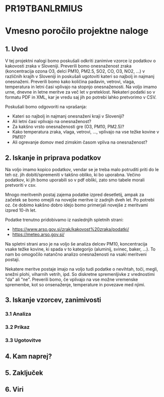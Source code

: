 # PR19TBANLRMIUS

# Vmesno poročilo projektne naloge

## 1. Uvod
V tej projektni nalogi bomo poskušali odkriti zanimive vzorce iz podatkov o kakovosti zraka v Sloveniji. Preverili bomo onesnaženost zraka (koncentracija ozona O3, delci PM10, PM2.5, SO2, CO, O3, NO2, ...) v različnih krajih v Sloveniji in poskušali ugotoviti kateri so najbolj in najmanj onesnaženi. Preverili bomo kako količina padavin, vetrovi, vlaga, temperatura in letni časi vplivajo na stopnjo onesnaženosti. Na voljo imamo urne, dnevne in letne meritve za več let v preteklost. Nekateri podatki so v formatu PDF in XML, kar je vredu saj jih po potrebi lahko pretvorimo v CSV.

Poskušali bomo odgovoriti na vprašanja:
* Kateri so najbolj in najmanj onesnaženi kraji v Sloveniji?
* Ali letni časi vplivajo na onesnaženost?
* Za kakšno vrsto onesnaženosti gre (O3, PM10, PM2.5)?
* Kako temperatura zraka, vlaga, vetrovi, ..., vplivajo na vse težke kovine v PM10?
* Ali ogrevanje domov med zimskim časom vpliva na onesnaženost?

## 2. Iskanje in priprava podatkov

Na voljo imamo kopico podatkov, vendar se je treba malo potruditi priti do le teh oz. jih dobiti/spremeniti v takšno obliko, ki bo uporabna. Večino podatkov, ki jih bomo uporabili so v pdf obliki, zato smo tabele morali pretvoriti v csv.

Mnogo meritvenih postaj zajema podatke izpred desetletij, ampak za začetek se bomo omejili na novejše meritve iz zadnjih dveh let. Po potrebi oz. če dobimo kakšno dobro idejo bomo primerjali novejše z meritvami izpred 10-ih let. 

Podatke trenutno pridobivamo iz naslednjih spletnih strani:
* https://www.arso.gov.si/zrak/kakovost%20zraka/podatki/
* https://meteo.arso.gov.si/

Na spletni strani arso je na voljo še analiza delcev PM10, koncentracija vsake težke kovine, ki spada v to kategorijo (aluminij, svinec, baker, ...). To nam bo omogočilo natančno analizo onesnaženosti na vsaki meritveni postaji.

Nekatere meritve postaje imajo na voljo tudi podatke o nevihtah, toči, megli, snežni plohi, viharnih vetrih, ipd. So diskretne spremenljivke z vrednostimi "da" ali "ne". Preverili bomo, če vplivajo na vse možne vremenske spremembe, kot so onsenaženje, temperature in povezave med njimi.

## 3. Iskanje vzorcev, zanimivosti
### 3.1 Analiza


### 3.2 Prikaz

### 3.3 Ugotovitve

## 4. Kam naprej?

## 5. Zaključek

## 6. Viri
